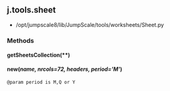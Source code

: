 <!-- toc -->
## j.tools.sheet

- /opt/jumpscale8/lib/JumpScale/tools/worksheets/Sheet.py

### Methods

#### getSheetsCollection(**) 

#### new(*name, nrcols=72, headers, period='M'*) 

```
@param period is M,Q or Y

```

